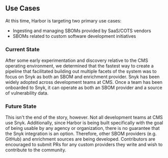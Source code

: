 ## Use Cases

At this time, Harbor is targeting two primary use cases:

- Ingesting and managing SBOMs provided by SaaS/COTS vendors
- SBOMs related to custom software development initiatives

### Current State

After some early experimentation and discovery relative to the CMS operating environment, we
determined that the fastest way to create a pipeline that facilitated building out multiple facets
of the system was to focus on Snyk as both an SBOM and enrichment provider. Snyk has been widely 
adopted across development teams at CMS. Once a team has been onboarded to Snyk, it can operate as 
both an SBOM provider and a source of vulnerability data.

### Future State

This isn't the end of the story, however. Not all development teams at CMS use Snyk. Additionally, 
since Harbor is being built specifically with the goal of being usable by any agency or organization, 
there is no guarantee that the Snyk integration is an option. Therefore, other SBOM providers 
(e.g. GitHub) and enrichment sources are being developed. Contributors are encouraged to submit PRs
for any custom providers they write and wish to contribute to the community.
